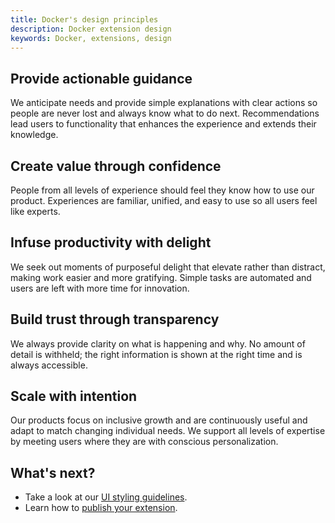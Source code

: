```yaml
---
title: Docker's design principles
description: Docker extension design
keywords: Docker, extensions, design
---
```


## Provide actionable guidance
We anticipate needs and provide simple explanations with clear actions so people are never lost and always know what to do next. Recommendations lead users to functionality that enhances the experience and extends their knowledge.
<br>

## Create value through confidence
People from all levels of experience should feel they know how to use our product. Experiences are familiar, unified, and easy to use so all users feel like experts.
<br>

## Infuse productivity with delight
We seek out moments of purposeful delight that elevate rather than distract, making work easier and more gratifying. Simple tasks are automated and users are left with more time for innovation.
<br>

## Build trust through transparency
We always provide clarity on what is happening and why. No amount of detail is withheld; the right information is shown at the right time and is always accessible.
<br>

## Scale with intention
Our products focus on inclusive growth and are continuously useful and adapt to match changing individual needs. We support all levels of expertise by meeting users where they are with conscious personalization.
<br>

## What's next?

- Take a look at our [UI styling guidelines](overview.md).
- Learn how to [publish your extension](../extensions/Overview.md).
